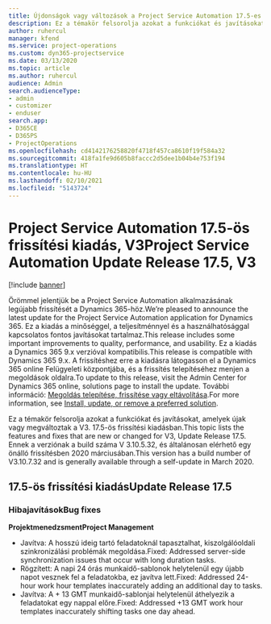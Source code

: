 ```yaml
---
title: Újdonságok vagy változások a Project Service Automation 17.5-es gyorsjavításának V3 változatában
description: Ez a témakör felsorolja azokat a funkciókat és javításokat, amelyek elérhetők a Project Service Automation V3. 17.5-os frissítési kiadásában.
author: ruhercul
manager: kfend
ms.service: project-operations
ms.custom: dyn365-projectservice
ms.date: 03/13/2020
ms.topic: article
ms.author: ruhercul
audience: Admin
search.audienceType:
- admin
- customizer
- enduser
search.app:
- D365CE
- D365PS
- ProjectOperations
ms.openlocfilehash: cd4142176258820f4718f457ca8610f19f584a32
ms.sourcegitcommit: 418fa1fe9d605b8faccc2d5dee1b04b4e753f194
ms.translationtype: HT
ms.contentlocale: hu-HU
ms.lasthandoff: 02/10/2021
ms.locfileid: "5143724"
---
```

# <a name="project-service-automation-update-release-175-v3"></a><span data-ttu-id="86703-103">Project Service Automation 17.5-ös frissítési kiadás, V3</span><span class="sxs-lookup"><span data-stu-id="86703-103">Project Service Automation Update Release 17.5, V3</span></span>

[!include [banner](../includes/psa-now-project-operations.md)]

<span data-ttu-id="86703-104">Örömmel jelentjük be a Project Service Automation alkalmazásának legújabb frissítését a Dynamics 365-höz.</span><span class="sxs-lookup"><span data-stu-id="86703-104">We’re pleased to announce the latest update for the Project Service Automation application for Dynamics 365.</span></span> <span data-ttu-id="86703-105">Ez a kiadás a minőséggel, a teljesítménnyel és a használhatósággal kapcsolatos fontos javításokat tartalmaz.</span><span class="sxs-lookup"><span data-stu-id="86703-105">This release includes some important improvements to quality, performance, and usability.</span></span>  <span data-ttu-id="86703-106">Ez a kiadás a Dynamics 365 9.x verzióval kompatibilis.</span><span class="sxs-lookup"><span data-stu-id="86703-106">This release is compatible with Dynamics 365 9.x.</span></span> <span data-ttu-id="86703-107">A frissítéshez erre a kiadásra látogasson el a Dynamics 365 online Felügyeleti központjába, és a frissítés telepítéséhez menjen a megoldások oldalra.</span><span class="sxs-lookup"><span data-stu-id="86703-107">To update to this release, visit the Admin Center for Dynamics 365 online, solutions page to install the update.</span></span> <span data-ttu-id="86703-108">További információ: [Megoldás telepítése, frissítése vagy eltávolítása](https://docs.microsoft.com/power-platform/admin/install-remove-preferred-solution).</span><span class="sxs-lookup"><span data-stu-id="86703-108">For more information, see [Install, update, or remove a preferred solution](https://docs.microsoft.com/power-platform/admin/install-remove-preferred-solution).</span></span>

<span data-ttu-id="86703-109">Ez a témakör felsorolja azokat a funkciókat és javításokat, amelyek újak vagy megváltoztak a V3. 17.5-ös frissítési kiadásban.</span><span class="sxs-lookup"><span data-stu-id="86703-109">This topic lists the features and fixes that are new or changed for V3, Update Release 17.5.</span></span> <span data-ttu-id="86703-110">Ennek a verziónak a build száma V 3.10.5.32, és általánosan elérhető egy önálló frissítésben 2020 márciusában.</span><span class="sxs-lookup"><span data-stu-id="86703-110">This version has a build number of V3.10.7.32 and is generally available through a self-update in March 2020.</span></span>


## <a name="update-release-175"></a><span data-ttu-id="86703-111">17.5-ös frissítési kiadás</span><span class="sxs-lookup"><span data-stu-id="86703-111">Update Release 17.5</span></span>

### <a name="bug-fixes"></a><span data-ttu-id="86703-112">Hibajavítások</span><span class="sxs-lookup"><span data-stu-id="86703-112">Bug fixes</span></span>


<span data-ttu-id="86703-113">**Projektmenedzsment**</span><span class="sxs-lookup"><span data-stu-id="86703-113">**Project Management**</span></span>

- <span data-ttu-id="86703-114">Javítva: A hosszú ideig tartó feladatoknál tapasztalhat, kiszolgálóoldali szinkronizálási problémák megoldása.</span><span class="sxs-lookup"><span data-stu-id="86703-114">Fixed: Addressed server-side synchronization issues that occur with long duration tasks.</span></span>
- <span data-ttu-id="86703-115">Rögzített: A napi 24 órás munkaidő-sablonok helytelenül egy újabb napot vesznek fel a feladatokba, ez javítva lett.</span><span class="sxs-lookup"><span data-stu-id="86703-115">Fixed: Addressed 24-hour work hour templates inaccurately adding an additional day to tasks.</span></span>
- <span data-ttu-id="86703-116">Javítva: A + 13 GMT munkaidő-sablonjai helytelenül áthelyezik a feladatokat egy nappal előre.</span><span class="sxs-lookup"><span data-stu-id="86703-116">Fixed: Addressed +13 GMT work hour templates inaccurately shifting tasks one day ahead.</span></span>

